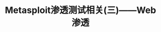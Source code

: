 ---
layout: post
keywords: blog
description: "Metasploit渗透测试相关(三)——Web渗透"
title: "Metasploit渗透测试相关(三)——Web渗透"
categories: [learning, Metasploit]
tags: [Metasploit,渗透]
group: archive
icon: file-o

---